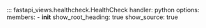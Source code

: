 ::: fastapi_views.healthcheck.HealthCheck
    handler: python
    options:
      members:
        - __init__
      show_root_heading: true
      show_source: true